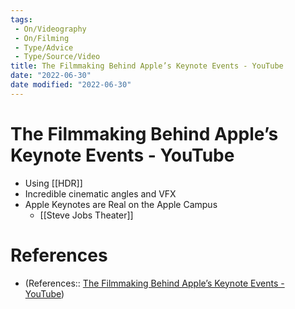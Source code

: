 ```yaml
---
tags:
 - On/Videography
 - On/Filming
 - Type/Advice
 - Type/Source/Video
title: The Filmmaking Behind Apple’s Keynote Events - YouTube
date: "2022-06-30"
date modified: "2022-06-30"
---
```


# The Filmmaking Behind Apple’s Keynote Events - YouTube
- Using [[HDR]]
- Incredible cinematic angles and VFX
- Apple Keynotes are Real on the Apple Campus
	- [[Steve Jobs Theater]]

# References
- (References:: [The Filmmaking Behind Apple’s Keynote Events - YouTube](https://www.youtube.com/watch?v=kdFQYOigeXY))
